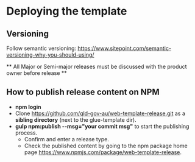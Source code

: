 # Deploying the template

## Versioning

Follow semantic versioning:
https://www.sitepoint.com/semantic-versioning-why-you-should-using/

** All Major or Semi-major releases must be discussed with the product owner before release **

## How to publish release content on NPM

* __npm login__
* Clone https://github.com/qld-gov-au/web-template-release.git as a __sibling directory__ (next to the glue-template dir).
* __gulp npm:publish --msg="your commit msg"__ to start the publishing process. 
  * Confirm and enter a release type.
  * Check the published content by going to the npm package home page https://www.npmjs.com/package/web-template-release.

